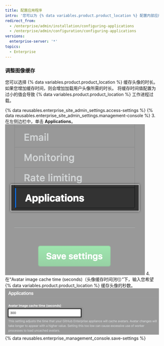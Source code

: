 ```yaml
---
title: 配置应用程序
intro: '您可以为 {% data variables.product.product_location %} 配置内部应用程序设置。'
redirect_from:
  - /enterprise/admin/installation/configuring-applications
  - /enterprise/admin/configuration/configuring-applications
versions:
  enterprise-server: '*'
topics:
  - Enterprise
---
```


### 调整图像缓存

您可以选择 {% data variables.product.product_location %} 缓存头像的时长。 如果您增加缓存时间，则会增加加载用户头像所需的时长。 将缓存时间值配置为过小的值会导致 {% data variables.product.product_location %} 工作进程过载。

{% data reusables.enterprise_site_admin_settings.access-settings %}
{% data reusables.enterprise_site_admin_settings.management-console %}
3. 在左侧边栏中，单击 **Applications**。 ![设置侧边栏中的 Applications 选项卡](/assets/images/enterprise/management-console/sidebar-applications.png)
4. 在“Avatar image cache time (seconds)（头像缓存时间[秒]）”下，输入您希望
{% data variables.product.product_location %} 缓存头像的秒数。
![头像图像缓存表单字段](/assets/images/enterprise/management-console/add-image-caching-value-field.png)
{% data reusables.enterprise_management_console.save-settings %}

